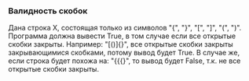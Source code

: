 ### Валидность скобок

Дана строка X, состоящая только из символов "{", "}", "[", "]", "(", ")".
Программа должна вывести True, в том случае если все открытые скобки закрыты.
Например: "[()]{}", все открытые скобки закрыты закрывающимися скобками, потому вывод будет True. 
В случае же, если строка будет похожа на: "{{{}", то вывод будет False, т.к. не все открытые скобки закрыты.